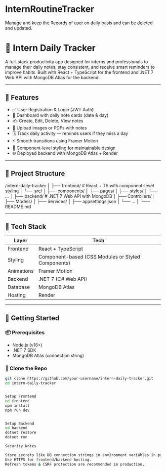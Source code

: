 # InternRoutineTracker
Manage and keep the Records of user on daily basis and can be deleted and updated.


# 📝 Intern Daily Tracker

A full-stack productivity app designed for interns and professionals to manage their daily notes, stay consistent, and receive smart reminders to improve habits. Built with React + TypeScript for the frontend and .NET 7 Web API with MongoDB Atlas for the backend.

---

## 🚀 Features

- ✅ User Registration & Login (JWT Auth)
- 🧠 Dashboard with daily note cards (date & day)
- ✍️ Create, Edit, Delete, View notes
- 📎 Upload images or PDFs with notes
- 🗓️ Track daily activity — reminds users if they miss a day
- ⚡ Smooth transitions using Framer Motion
- 🧩 Component-level styling for maintainable design
- 🌐 Deployed backend with MongoDB Atlas + Render

---

## 📁 Project Structure

/intern-daily-tracker
│
├── frontend/ # React + TS with component-level styling
│ └── src/
│ ├── components/
│ ├── pages/
│ ├── styles/
│ └── ...
│
├── backend/ # .NET 7 Web API with MongoDB
│ ├── Controllers/
│ ├── Models/
│ ├── Services/
│ ├── appsettings.json
│ └── ...
│
└── README.md



---

## 🧰 Tech Stack

| Layer     | Tech                     |
|-----------|--------------------------|
| Frontend  | React + TypeScript       |
| Styling   | Component-based (CSS Modules or Styled Components) |
| Animations| Framer Motion            |
| Backend   | .NET 7 (C# Web API)      |
| Database  | MongoDB Atlas            |
| Hosting   | Render                   |

---

## 🔧 Getting Started

### 📦 Prerequisites

- Node.js (v16+)
- .NET 7 SDK
- MongoDB Atlas (connection string)

### 🔌 Clone the Repo

```bash
git clone https://github.com/your-username/intern-daily-tracker.git
cd intern-daily-tracker


Setup Frontend
cd frontend
npm install
npm run dev


Setup Backend
cd backend
dotnet restore
dotnet run

Security Notes

Store secrets like DB connection strings in environment variables in production.
Use HTTPS for frontend/backend hosting.
Refresh tokens & CSRF protection are recommended in production.




